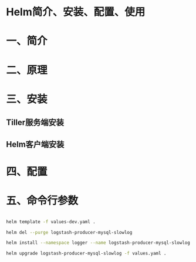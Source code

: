# Helm简介、安装、配置、使用



# 一、简介



# 二、原理







# 三、安装

## Tiller服务端安装



## Helm客户端安装





# 四、配置



# 五、命令行参数








```bash

helm template -f values-dev.yaml .

helm del --purge logstash-producer-mysql-slowlog

helm install --namespace logger --name logstash-producer-mysql-slowlog -f values.yaml .

helm upgrade logstash-producer-mysql-slowlog -f values.yaml .

```